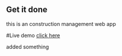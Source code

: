 ## Get it done

this is an construction management web app

#Live demo
[click here](https://get-it-done-bay.vercel.app/)

added something

